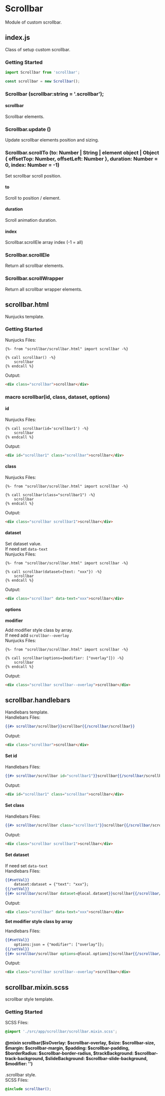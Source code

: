 # Scrollbar
Module of custom scrollbar.

## index.js
Class of setup custom scrollbar.

### Getting Started
```js
import Scrollbar from 'scrollbar';

const scrollbar = new Scrollbar();
```

### Scrollbar (scrollbar:string = '.scrollbar');
#### scrollbar
Scrollbar elements.

### Scrollbar.update ()
Update scrollbar elements position and sizing.

### Scrollbar.scrollTo (to: Number | String | element object | Object { offsetTop: Number, offsetLeft: Number }, duration: Number = 0, index: Number = -1)
Set scrollbar scroll position.
#### to
Scroll to position / element.
#### duration
Scroll animation duration.
#### index
Scrollbar.scrollEle array index (-1 = all)

### Scrollbar.scrollEle
Return all scrollbar elements.

### Scrollbar.scrollWrapper
Return all scrollbar wrapper elements.

## scrollbar.html
Nunjucks template.

### Getting Started
Nunjucks Files:
```nunjucks
{%- from "scrollbar/scrollbar.html" import scrollbar -%}

{% call scrollbar() -%}
    scrollbar
{% endcall %}
```
Output:
```html
<div class="scrollbar">scrollbar</div>
```

### macro scrollbar(id, class, dataset, options)

#### id
Nunjucks Files:
```nunjucks
{% call scrollbar(id='scrollbar1') -%}
    scrollbar
{% endcall %}
```
Output:
```html
<div id="scrollbar1" class="scrollbar">scrollbar</div>
```

#### class
Nunjucks Files:
```nunjucks
{%- from "scrollbar/scrollbar.html" import scrollbar -%}

{% call scrollbar(class="scrollbar1") -%}
    scrollbar
{% endcall %}
```
Output:
```html
<div class="scrollbar scrollbar1">scrollbar</div>
```

#### dataset
Set dataset value.<br/>
If need set `data-text`<br/>
Nunjucks Files:
```nunjucks
{%- from "scrollbar/scrollbar.html" import scrollbar -%}

{% call scrollbar(dataset={text: "xxx"}) -%}
    scrollbar
{% endcall %}
```
Output:
```html
<div class="scrollbar" data-text="xxx">scrollbar</div>
```

#### options
**modifier**

Add modifier style class by array.<br/>
If need add `scrollbar--overlay`<br/>
Nunjucks Files:
```nunjucks
{%- from "scrollbar/scrollbar.html" import scrollbar -%}

{% call scrollbar(options={modifier: ["overlay"]}) -%}
    scrollbar
{% endcall %}
```
Output:
```html
<div class="scrollbar scrollbar--overlay">scrollbar</div>
```

## scrollbar.handlebars
Handlebars template.<br/>
Handlebars Files:
```handlebars
{{#> scrollbar/scrollbar}}scrollbar{{/scrollbar/scrollbar}}
```
Output:
```html
<div class="scrollbar">scrollbar</div>
```

#### Set id
Handlebars Files:
```handlebars
{{#> scrollbar/scrollbar id="scrollbar1"}}scrollbar{{/scrollbar/scrollbar}}
```
Output:
```html
<div id="scrollbar1" class="scrollbar">scrollbar</div>
```

#### Set class
Handlebars Files:
```handlebars
{{#> scrollbar/scrollbar class="scrollbar1"}}scrollbar{{/scrollbar/scrollbar}}
```
Output:
```html
<div class="scrollbar scrollbar1">scrollbar</div>
```

#### Set dataset
If need set `data-text`<br/>
Handlebars Files:
```handlebars
{{#setVal}}
    dataset:dataset = {"text": "xxx"};
{{/setVal}}
{{#> scrollbar/scrollbar dataset=@local.dataset}}scrollbar{{/scrollbar/scrollbar}}
```
Output:
```html
<div class="scrollbar" data-text="xxx">scrollbar</div>
```

**Set modifier style class by array**

Handlebars Files:
```handlebars
{{#setVal}}
    options:json = {"modifier": ["overlay"]};
{{/setVal}}
{{#> scrollbar/scrollbar options=@local.options}}scrollbar{{/scrollbar/scrollbar}}
```
Output:
```html
<div class="scrollbar scrollbar--overlay">scrollbar</div>
```

## scrollbar.mixin.scss
scrollbar style template.

### Getting Started
SCSS Files:
```scss
@import './src/app/scrollbar/scrollbar.mixin.scss';
```

#### @mixin scrollbar($isOverlay: $scrollbar-overlay, $size: $scrollbar-size, $margin: $scrollbar-margin, $padding: $scrollbar-padding, $borderRadius: $scrollbar-border-radius, $trackBackground: $scrollbar-track-background, $slideBackground: $scrollbar-slide-background, $modifier: '')
.scrollbar style.<br/>
SCSS Files:
```scss
@include scrollbar();
```
